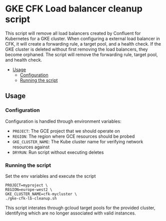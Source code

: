 GKE CFK Load balancer cleanup script
===================

This script will remove all load balancers created by Confluent for Kubernetes for a GKE cluster.
When configuring a external load balancer in CFK, it will create a forwarding rule, a target pool, and a health check.
If the GKE cluster is deleted without first removing the load balancers, they become orphaned.
The script will remove the forwarding rule, target pool, and health check.

<!-- toc -->

- [Usage](#usage)
  * [Configuration](#configuration)
  * [Running the script](#running-the-script)

<!-- tocstop -->

Usage
-----

### Configuration

Configuration is handled through environment variables:

- `PROJECT`: The GCE project that we should operate on
- `REGION`: The region where GCE resources should be probed
- `GKE_CLUSTER_NAME`: The Kube cluster name for verifying network resources against
- `DRYRUN`: Run script without executing deletes

### Running the script

Set the env variables and execute the script
```
PROJECT=myproject \
REGION=europe-west2 \
GKE_CLUSTER_NAME=cfk-mycluster \
./gke-cfk-lb-cleanup.sh
```

This script interates through gcloud target pools for the provided cluster, 
identifying which are no longer associated with valid instances.
